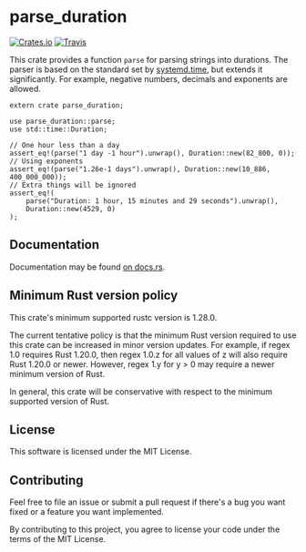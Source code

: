 # parse_duration
[![Crates.io](https://img.shields.io/crates/v/parse_duration.svg)](https://crates.io/crates/parse_duration)
[![Travis](https://img.shields.io/travis/zeta12ti/parse_duration.svg)](https://travis-ci.org/zeta12ti/parse_duration)

This crate provides a function `parse` for parsing strings into durations.
The parser is based on the standard set by
[systemd.time](https://www.freedesktop.org/software/systemd/man/systemd.time.html#Parsing%20Time%20Spans),
but extends it significantly.
For example, negative numbers, decimals and exponents are allowed.

```
extern crate parse_duration;

use parse_duration::parse;
use std::time::Duration;

// One hour less than a day
assert_eq!(parse("1 day -1 hour").unwrap(), Duration::new(82_800, 0));
// Using exponents
assert_eq!(parse("1.26e-1 days").unwrap(), Duration::new(10_886, 400_000_000));
// Extra things will be ignored
assert_eq!(
    parse("Duration: 1 hour, 15 minutes and 29 seconds").unwrap(),
    Duration::new(4529, 0)
);
```


## Documentation
Documentation may be found [on docs.rs](https://docs.rs/parse_duration).


## Minimum Rust version policy
This crate's minimum supported rustc version is 1.28.0.

The current tentative policy is that the minimum Rust version required to use this crate can be increased in minor version updates. For example, if regex 1.0 requires Rust 1.20.0, then regex 1.0.z for all values of z will also require Rust 1.20.0 or newer. However, regex 1.y for y > 0 may require a newer minimum version of Rust.

In general, this crate will be conservative with respect to the minimum supported version of Rust.


## License
This software is licensed under the MIT License.


## Contributing
Feel free to file an issue or submit a pull request if there's a bug you want fixed
or a feature you want implemented.

By contributing to this project, you agree to license your code under the terms of
the MIT License.
